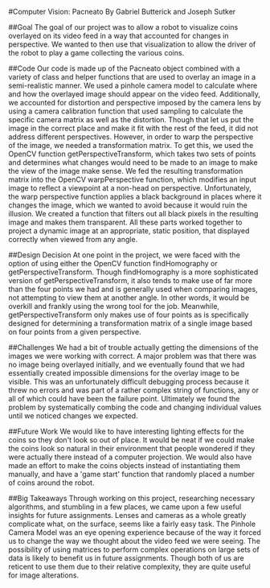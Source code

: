 #Computer Vision: Pacneato
By Gabriel Butterick and Joseph Sutker

##Goal
The goal of our project was to allow a robot to visualize coins overlayed on its video feed in a way that accounted for changes in perspective. We wanted to then use that visualization to allow the driver of the robot to play a game collecting the various coins.

##Code
Our code is made up of the Pacneato object combined with a variety of class and helper functions that are used to overlay an image in a semi-realistic manner. We used a pinhole camera model to calculate where and how the overlayed image should appear on the video feed. Additionally, we accounted for distortion and perspective imposed by the camera lens by using a camera calibration function that used sampling to calculate the specific camera matrix as well as the distortion. Though that let us put the image in the correct place and make it fit with the rest of the feed, it did not address different perspectives. However, in order to warp the perspective of the image, we needed a transformation matrix. To get this, we used the OpenCV function getPerspectiveTransform, which takes two sets of points and determines what changes would need to be made to an image to make the view of the image make sense. We fed the resulting transformation matrix into the OpenCV warpPerspective function, which modifies an input image to reflect a viewpoint at a non-head on perspective.  Unfortunately, the warp perspective function applies a black background in places where it changes the image, which we wanted to avoid because it would ruin the illusion. We created a function that filters out all black pixels in the resulting image and makes them transparent. All these parts worked together to project a dynamic image at an appropriate, static position, that displayed correctly when viewed from any angle.

##Design Decision
At one point in the project, we were faced with the option of using either the OpenCV function findHomography or getPerspectiveTransform. Though findHomography is a more sophisticated version of getPerspectiveTransform, it also tends to make use of far more than the four points we had and is generally used when comparing images, not attempting to view them at another angle. In other words, it would be overkill and frankly using the wrong tool for the job. Meanwhile, getPerspectiveTransform only makes use of four points as is specifically designed for determining a transformation matrix of a single image based on four points from a given perspective. 

##Challenges
We had a bit of trouble actually getting the dimensions of the images we were working with correct. A major problem was that there was no image being overlayed initially, and we eventually found that we had essentially created impossible dimensions for the overlay image to be visible. This was an unfortunately difficult debugging process because it threw no errors and was part of a rather complex string of functions, any or all of which could have been the failure point. Ultimately we found the problem by systematically combing the code and changing individual values until we noticed changes we expected.

##Future Work
We would like to have interesting lighting effects for the coins so they don't look so out of place. It would be neat if we could make the coins look so natural in their environment that people wondered if they were actually there instead of a computer projection. We would also have made an effort to make the coins objects instead of instantiating them manually, and have a 'game start' function that randomly placed a number of coins around the robot.

##Big Takeaways
Through working on this project, researching necessary algorithms, and stumbling in a few places, we came upon a few useful insights for future assignments. Lenses and cameras as a whole greatly complicate what, on the surface, seems like a fairly easy task. The Pinhole Camera Model was an eye opening experience because of the way it forced us to change the way we thought about the video feed we were seeing. The possibility of using matrices to perform complex operations on large sets of data is likely to benefit us in future assignments. Though both of us are reticent to use them due to their relative complexity, they are quite useful for image alterations. 